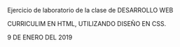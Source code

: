 
Ejercicio de laboratorio de la clase de DESARROLLO WEB

CURRICULIM EN HTML, UTILIZANDO DISEÑO EN CSS.

9 DE ENERO DEL 2019
